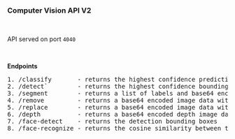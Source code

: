 ### **Computer Vision API V2**

<br>

API served on port `4040`

<br>

**Endpoints**

<pre>
1. /classify       - returns the highest confidence prediction label
2. /detect`        - returns the highest confidence bounding box and associated label
3. /segment        - returns a list of labels and base64 encoded image data
4. /remove         - returns a base64 encoded image data without the background
5. /replace        - returns a base64 encoded image data with the replaced background
6. /depth          - returns a base64 encoded depth image data
7. /face-detect    - returns the detection bounding boxes
8. /face-recognize - returns the cosine similarity between two face images
</pre>

